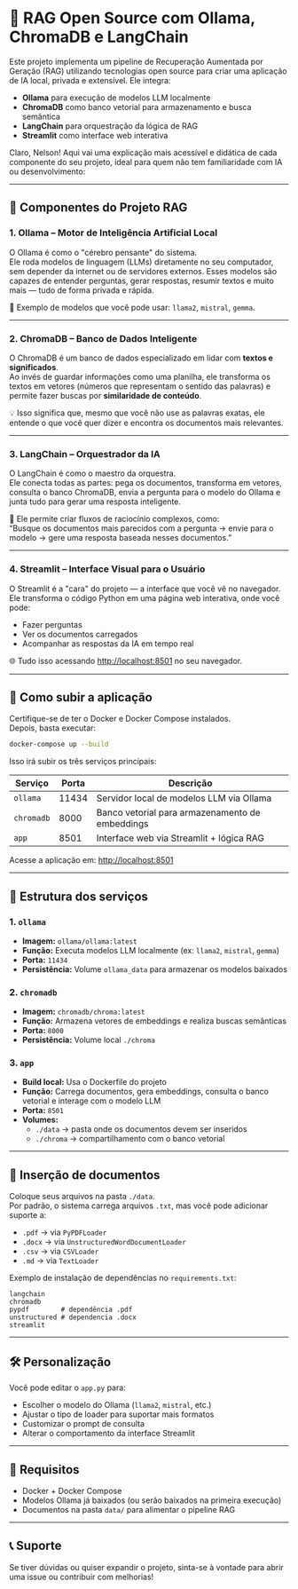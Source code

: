 
# 🧠 RAG Open Source com Ollama, ChromaDB e LangChain

Este projeto implementa um pipeline de Recuperação Aumentada por Geração (RAG) utilizando tecnologias open source para criar uma aplicação de IA local, privada e extensível. Ele integra:

- **Ollama** para execução de modelos LLM localmente
- **ChromaDB** como banco vetorial para armazenamento e busca semântica
- **LangChain** para orquestração da lógica de RAG
- **Streamlit** como interface web interativa

Claro, Nelson! Aqui vai uma explicação mais acessível e didática de cada componente do seu projeto, ideal para quem não tem familiaridade com IA ou desenvolvimento:

---

## 🧠 Componentes do Projeto RAG

### 1. **Ollama – Motor de Inteligência Artificial Local**

O Ollama é como o "cérebro pensante" do sistema.  
Ele roda modelos de linguagem (LLMs) diretamente no seu computador, sem depender da internet ou de servidores externos. Esses modelos são capazes de entender perguntas, gerar respostas, resumir textos e muito mais — tudo de forma privada e rápida.

🔧 Exemplo de modelos que você pode usar: `llama2`, `mistral`, `gemma`.

---

### 2. **ChromaDB – Banco de Dados Inteligente**

O ChromaDB é um banco de dados especializado em lidar com **textos e significados**.  
Ao invés de guardar informações como uma planilha, ele transforma os textos em vetores (números que representam o sentido das palavras) e permite fazer buscas por **similaridade de conteúdo**.

💡 Isso significa que, mesmo que você não use as palavras exatas, ele entende o que você quer dizer e encontra os documentos mais relevantes.

---

### 3. **LangChain – Orquestrador da IA**

O LangChain é como o maestro da orquestra.  
Ele conecta todas as partes: pega os documentos, transforma em vetores, consulta o banco ChromaDB, envia a pergunta para o modelo do Ollama e junta tudo para gerar uma resposta inteligente.

🎯 Ele permite criar fluxos de raciocínio complexos, como:  
“Busque os documentos mais parecidos com a pergunta → envie para o modelo → gere uma resposta baseada nesses documentos.”

---

### 4. **Streamlit – Interface Visual para o Usuário**

O Streamlit é a "cara" do projeto — a interface que você vê no navegador.  
Ele transforma o código Python em uma página web interativa, onde você pode:

- Fazer perguntas
- Ver os documentos carregados
- Acompanhar as respostas da IA em tempo real

🌐 Tudo isso acessando [http://localhost:8501](http://localhost:8501) no seu navegador.

---

## 🚀 Como subir a aplicação

Certifique-se de ter o Docker e Docker Compose instalados.  
Depois, basta executar:

```bash
docker-compose up --build
```

Isso irá subir os três serviços principais:

| Serviço   | Porta | Descrição |
|-----------|-------|-----------|
| `ollama`  | 11434 | Servidor local de modelos LLM via Ollama |
| `chromadb`| 8000  | Banco vetorial para armazenamento de embeddings |
| `app`     | 8501  | Interface web via Streamlit + lógica RAG |

Acesse a aplicação em: [http://localhost:8501](http://localhost:8501)

---

## 🧩 Estrutura dos serviços

### 1. `ollama`

- **Imagem:** `ollama/ollama:latest`
- **Função:** Executa modelos LLM localmente (ex: `llama2`, `mistral`, `gemma`)
- **Porta:** `11434`
- **Persistência:** Volume `ollama_data` para armazenar os modelos baixados

### 2. `chromadb`

- **Imagem:** `chromadb/chroma:latest`
- **Função:** Armazena vetores de embeddings e realiza buscas semânticas
- **Porta:** `8000`
- **Persistência:** Volume local `./chroma`

### 3. `app`

- **Build local:** Usa o Dockerfile do projeto
- **Função:** Carrega documentos, gera embeddings, consulta o banco vetorial e interage com o modelo LLM
- **Porta:** `8501`
- **Volumes:**
  - `./data` → pasta onde os documentos devem ser inseridos
  - `./chroma` → compartilhamento com o banco vetorial

---

## 📂 Inserção de documentos

Coloque seus arquivos na pasta `./data`.  
Por padrão, o sistema carrega arquivos `.txt`, mas você pode adicionar suporte a:

- `.pdf` → via `PyPDFLoader`
- `.docx` → via `UnstructuredWordDocumentLoader`
- `.csv` → via `CSVLoader`
- `.md` → via `TextLoader`

Exemplo de instalação de dependências no `requirements.txt`:

```
langchain
chromadb
pypdf        # dependência .pdf
unstructured # dependencia .docx
streamlit
```

---

## 🛠️ Personalização

Você pode editar o `app.py` para:

- Escolher o modelo do Ollama (`llama2`, `mistral`, etc.)
- Ajustar o tipo de loader para suportar mais formatos
- Customizar o prompt de consulta
- Alterar o comportamento da interface Streamlit

---

## 📌 Requisitos

- Docker + Docker Compose
- Modelos Ollama já baixados (ou serão baixados na primeira execução)
- Documentos na pasta `data/` para alimentar o pipeline RAG

---

## 📞 Suporte

Se tiver dúvidas ou quiser expandir o projeto, sinta-se à vontade para abrir uma issue ou contribuir com melhorias!
```
